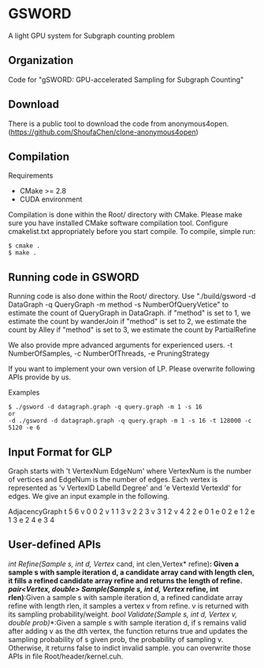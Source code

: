 # GSWORD
A light GPU system for Subgraph counting problem

Organization
--------
Code for "gSWORD: GPU-accelerated Sampling for Subgraph Counting"

Download
--------
There is a public tool to download the code from anonymous4open. (https://github.com/ShoufaChen/clone-anonymous4open)

Compilation
--------

Requirements

* CMake &gt;= 2.8
* CUDA environment

Compilation is done within the Root/ directory with CMake. 
Please make sure you have installed CMake software compilation tool.
Configure cmakelist.txt appropriately before you start compile. 
To compile, simple run:

```
$ cmake .
$ make .
```

Running code in GSWORD
--------
Running code is also done within the Root/ directory. 
Use "./build/gsword -d DataGraph -q QueryGraph -m method -s NumberOfQueryVetice" to estimate the count of QueryGraph in DataGraph.
if "method" is set to 1, we estimate the count by wanderJoin
if "method" is set to 2, we estimate the count by Alley
if "method" is set to 3, we estimate the count by PartialRefine

We also provide mpre advanced arguments for experienced users. 
-t NumberOfSamples,  -c NumberOfThreads, -e PruningStrategy

If you want to implement your own version of LP.
Please overwrite following APIs provide by us.

Examples
```
$ ./gsword -d datagraph.graph -q query.graph -m 1 -s 16
or
-d ./gsword -d datagraph.graph -q query.graph -m 1 -s 16 -t 128000 -c 5120 -e 6
```

Input Format for GLP
--------
 Graph starts with 't VertexNum EdgeNum' where VertexNum is the number of vertices and EdgeNum is the number of edges. Each vertex is represented as 'v VertexID LabelId Degree' and 'e VertexId VertexId' for edges. We give an input example in the following.

AdjacencyGraph
t 5 6
v 0 0 2
v 1 1 3
v 2 2 3
v 3 1 2
v 4 2 2
e 0 1
e 0 2
e 1 2
e 1 3
e 2 4
e 3 4

User-defined APIs
--------
**int Refine(Sample* s, int d, Vertex* cand, int clen,Vertex* refine)**: Given a sample s with sample iteration d, a candidate array cand with length clen, it fills a refined
candidate array refine and returns the length of refine.
**pair<Vertex, double> Sample(Sample* s, int d, Vertex* refine, int rlen)**:Given a sample s with sample iteration d, a refined candidate array refine with length rlen, it samples a vertex v from refine. v is returned with its sampling probability/weight.
**bool Validate(Sample* s, int d, Vertex v, double prob)**:Given a sample s with sample iteration d, if s remains valid after adding v as the dth vertex, the function returns true and updates the sampling probability of s given prob, the probability of sampling v. Otherwise, it returns false to indict invalid sample.
you can overwrite those APIs in file Root/header/kernel.cuh.